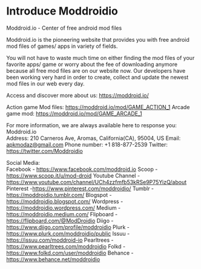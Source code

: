 # Introduce Moddroidio
Moddroid.io - Center of free android mod files

Moddroid.io is the pioneering website that provides you with free android mod files of games/ apps in variety of fields. 

You will not have to waste much time on either finding the mod files of your favorite apps/ game or worry about the fee of downloading anymore because all free mod files are on our website now. Our developers have been working very hard in order to create, collect and update the newest mod files in our web every day. 

Access and discover more about us: https://moddroid.io/

Action game Mod files: https://moddroid.io/mod/GAME_ACTION_1 
Arcade game mod: https://moddroid.io/mod/GAME_ARCADE_1

For more information, we are always available here to response you: 
Moddroid.io  
Address: 210 Carneros Ave, Aromas, California(CA), 95004, US 
Email: apkmodaz@gmail.com 
Phone number: +1 818-877-2539 
Twitter: https://twitter.com/Moddroidio 
  

Social Media:  
Facebook - https://www.facebook.com/moddroid.io 
Scoop - https://www.scoop.it/u/mod-droid 
Youtube Channel - https://www.youtube.com/channel/UCh4zzfmfb53kRSe9P75YizQ/about 
Pinterest -https://www.pinterest.com/moddroidio/
Tumblr - https://moddroidio.tumblr.com/ 
Blogspot - https://moddroidio.blogspot.com/ 
Wordpress - https://moddroidio.wordpress.com/ 
Medium - https://moddroidio.medium.com/ 
Flipboard - https://flipboard.com/@ModDroidio 
Diigo - https://www.diigo.com/profile/moddroidio 
Plurk - https://www.plurk.com/moddroidio/public 
Issuu - https://issuu.com/moddroid-io 
Pearltrees - https://www.pearltrees.com/moddroidio 
Folkd - https://www.folkd.com/user/moddroidio 
Behance - https://www.behance.net/moddroidio 
